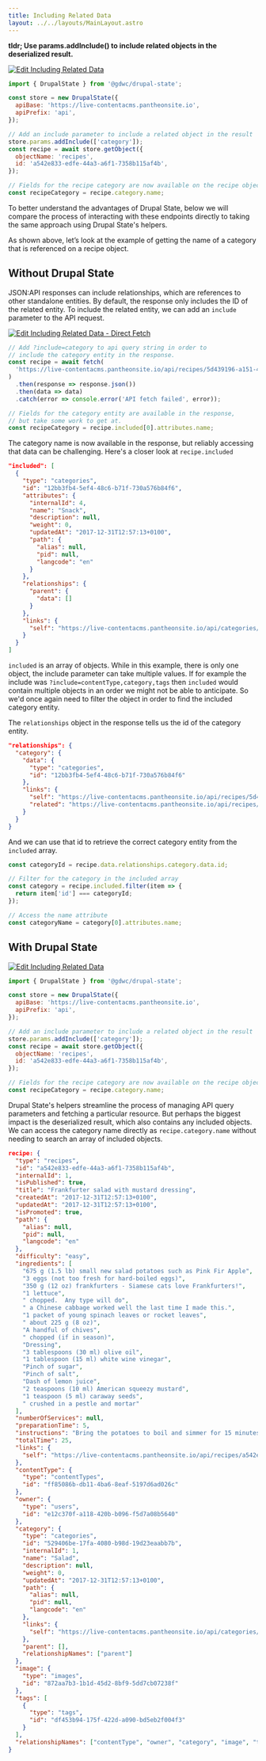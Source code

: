 ```yaml
---
title: Including Related Data
layout: ../../layouts/MainLayout.astro
---
```


**tldr; Use params.addInclude() to include related objects in the deserialized
result.**

[![Edit Including Related Data](https://codesandbox.io/static/img/play-codesandbox.svg)](https://codesandbox.io/s/including-related-data-quj2h?fontsize=14&hidenavigation=1&theme=dark)

```js
import { DrupalState } from '@gdwc/drupal-state';

const store = new DrupalState({
  apiBase: 'https://live-contentacms.pantheonsite.io',
  apiPrefix: 'api',
});

// Add an include parameter to include a related object in the result
store.params.addInclude(['category']);
const recipe = await store.getObject({
  objectName: 'recipes',
  id: 'a542e833-edfe-44a3-a6f1-7358b115af4b',
});

// Fields for the recipe category are now available on the recipe object.
const recipeCategory = recipe.category.name;
```

To better understand the advantages of Drupal State, below we will compare the
process of interacting with these endpoints directly to taking the same approach
using Drupal State's helpers.

As shown above, let’s look at the example of getting the name of a category that
is referenced on a recipe object.

## Without Drupal State

JSON:API responses can include relationships, which are references to other
standalone entities. By default, the response only includes the ID of the
related entity. To include the related entity, we can add an `include` parameter
to the API request.

[![Edit Including Related Data - Direct Fetch](https://codesandbox.io/static/img/play-codesandbox.svg)](https://codesandbox.io/s/including-related-data-direct-fetch-6yjfi?fontsize=14&hidenavigation=1&theme=dark)

```js
// Add ?include=category to api query string in order to
// include the category entity in the response.
const recipe = await fetch(
  'https://live-contentacms.pantheonsite.io/api/recipes/5d439196-a151-4a2a-95bd-08c2aef302ce?include=category'
)
  .then(response => response.json())
  .then(data => data)
  .catch(error => console.error('API fetch failed', error));

// Fields for the category entity are available in the response,
// but take some work to get at.
const recipeCategory = recipe.included[0].attributes.name;
```

The category name is now available in the response, but reliably accessing that
data can be challenging. Here's a closer look at `recipe.included`

```json
"included": [
  {
    "type": "categories",
    "id": "12bb3fb4-5ef4-48c6-b71f-730a576b84f6",
    "attributes": {
      "internalId": 4,
      "name": "Snack",
      "description": null,
      "weight": 0,
      "updatedAt": "2017-12-31T12:57:13+0100",
      "path": {
        "alias": null,
        "pid": null,
        "langcode": "en"
      }
    },
    "relationships": {
      "parent": {
        "data": []
      }
    },
    "links": {
      "self": "https://live-contentacms.pantheonsite.io/api/categories/12bb3fb4-5ef4-48c6-b71f-730a576b84f6"
    }
  }
]
```

`included` is an array of objects. While in this example, there is only one
object, the include parameter can take multiple values. If for example the
include was `?include=contentType,category,tags` then `included` would contain
multiple objects in an order we might not be able to anticipate. So we'd once
again need to filter the object in order to find the included category entity.

The `relationships` object in the response tells us the id of the category
entity.

```json
"relationships": {
  "category": {
    "data": {
      "type": "categories",
      "id": "12bb3fb4-5ef4-48c6-b71f-730a576b84f6"
    },
    "links": {
      "self": "https://live-contentacms.pantheonsite.io/api/recipes/5d439196-a151-4a2a-95bd-08c2aef302ce/relationships/category",
      "related": "https://live-contentacms.pantheonsite.io/api/recipes/5d439196-a151-4a2a-95bd-08c2aef302ce/category"
    }
  }
}
```

And we can use that id to retrieve the correct category entity from the
`included` array.

```js
const categoryId = recipe.data.relationships.category.data.id;

// Filter for the category in the included array
const category = recipe.included.filter(item => {
  return item['id'] === categoryId;
});

// Access the name attribute
const categoryName = category[0].attributes.name;
```

## With Drupal State

[![Edit Including Related Data](https://codesandbox.io/static/img/play-codesandbox.svg)](https://codesandbox.io/s/including-related-data-quj2h?fontsize=14&hidenavigation=1&theme=dark)

```js
import { DrupalState } from '@gdwc/drupal-state';

const store = new DrupalState({
  apiBase: 'https://live-contentacms.pantheonsite.io',
  apiPrefix: 'api',
});

// Add an include parameter to include a related object in the result
store.params.addInclude(['category']);
const recipe = await store.getObject({
  objectName: 'recipes',
  id: 'a542e833-edfe-44a3-a6f1-7358b115af4b',
});

// Fields for the recipe category are now available on the recipe object.
const recipeCategory = recipe.category.name;
```

Drupal State's helpers streamline the process of managing API query parameters
and fetching a particular resource. But perhaps the biggest impact is the
deserialized result, which also contains any included objects. We can access the
category name directly as `recipe.category.name` without needing to search an
array of included objects.

```json
recipe: {
  "type": "recipes",
  "id": "a542e833-edfe-44a3-a6f1-7358b115af4b",
  "internalId": 1,
  "isPublished": true,
  "title": "Frankfurter salad with mustard dressing",
  "createdAt": "2017-12-31T12:57:13+0100",
  "updatedAt": "2017-12-31T12:57:13+0100",
  "isPromoted": true,
  "path": {
    "alias": null,
    "pid": null,
    "langcode": "en"
  },
  "difficulty": "easy",
  "ingredients": [
    "675 g (1.5 lb) small new salad potatoes such as Pink Fir Apple",
    "3 eggs (not too fresh for hard-boiled eggs)",
    "350 g (12 oz) frankfurters - Siamese cats love Frankfurters!",
    "1 lettuce",
    " chopped.  Any type will do",
    " a Chinese cabbage worked well the last time I made this.",
    "1 packet of young spinach leaves or rocket leaves",
    " about 225 g (8 oz)",
    "A handful of chives",
    " chopped (if in season)",
    "Dressing",
    "3 tablespoons (30 ml) olive oil",
    "1 tablespoon (15 ml) white wine vinegar",
    "Pinch of sugar",
    "Pinch of salt",
    "Dash of lemon juice",
    "2 teaspoons (10 ml) American squeezy mustard",
    "1 teaspoon (5 ml) caraway seeds",
    " crushed in a pestle and mortar"
  ],
  "numberOfServices": null,
  "preparationTime": 5,
  "instructions": "Bring the potatoes to boil and simmer for 15 minutes in lightly salted water,Drain, cover and keep warm,Hard-boil the eggs for 12 minutes, refresh in cold water, peel and cut into quarters,With a very sharp knife, make a corkscrew shaped score around frankfurters from one end to the other,Bring to the boil and simmer for 5 minutes, drain and keep warm,Add the dressing ingredients to a bowl and whisk well until combined.  Alternatively use a salad shaker or a screw-topped jar,Mix half of the dressing with the spinach and lettuce leaves and the other half with the potatoes and the frankfurters,Divide the salad amongst 4 large plates and dress with the hard-boiled eggs,Season to taste and serve immediately",
  "totalTime": 25,
  "links": {
    "self": "https://live-contentacms.pantheonsite.io/api/recipes/a542e833-edfe-44a3-a6f1-7358b115af4b"
  },
  "contentType": {
    "type": "contentTypes",
    "id": "ff85086b-db11-4ba6-8eaf-5197d6ad026c"
  },
  "owner": {
    "type": "users",
    "id": "e12c370f-a118-420b-b096-f5d7a08b5640"
  },
  "category": {
    "type": "categories",
    "id": "529406be-17fa-4080-b98d-19d23eaabb7b",
    "internalId": 1,
    "name": "Salad",
    "description": null,
    "weight": 0,
    "updatedAt": "2017-12-31T12:57:13+0100",
    "path": {
      "alias": null,
      "pid": null,
      "langcode": "en"
    },
    "links": {
      "self": "https://live-contentacms.pantheonsite.io/api/categories/529406be-17fa-4080-b98d-19d23eaabb7b"
    },
    "parent": [],
    "relationshipNames": ["parent"]
  },
  "image": {
    "type": "images",
    "id": "872aa7b3-1b1d-45d2-8bf9-5dd7cb07238f"
  },
  "tags": [
    {
      "type": "tags",
      "id": "df453b94-175f-422d-a090-bd5eb2f004f3"
    }
  ],
  "relationshipNames": ["contentType", "owner", "category", "image", "tags"]
}
```
